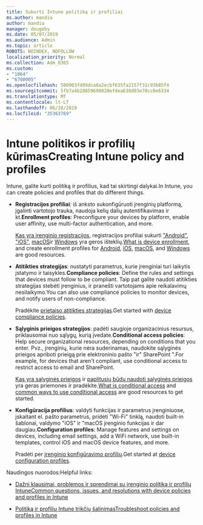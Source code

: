 ```yaml
---
title: Sukurti Intune politiką ir profiliai
ms.author: mandia
author: mandia
manager: dougeby
ms.date: 05/07/2019
ms.audience: Admin
ms.topic: article
ROBOTS: NOINDEX, NOFOLLOW
localization_priority: Normal
ms.collection: Adm_O365
ms.custom:
- "1064"
- "6700005"
ms.openlocfilehash: 580903fd89dca8a2ecbf635fa2157f31c93b85f4
ms.sourcegitcommit: 5fb7a4b28859690020efdea630d03e70cc0e6334
ms.translationtype: MT
ms.contentlocale: lt-LT
ms.lasthandoff: 06/28/2019
ms.locfileid: "35363769"
---
```

# <a name="creating-intune-policy-and-profiles"></a><span data-ttu-id="158f5-102">Intune politikos ir profilių kūrimas</span><span class="sxs-lookup"><span data-stu-id="158f5-102">Creating Intune policy and profiles</span></span>

<span data-ttu-id="158f5-103">Intune, galite kurti politiką ir profilius, kad tai skirtingi dalykai.</span><span class="sxs-lookup"><span data-stu-id="158f5-103">In Intune, you can create policies and profiles that do different things.</span></span>

- <span data-ttu-id="158f5-104">**Registracijos profiliai**: iš anksto sukonfigūruoti įrenginių platformą, įgalinti vartotojo trauka, naudoja kelių dalių autentifikavimas ir kt.</span><span class="sxs-lookup"><span data-stu-id="158f5-104">**Enrollment profiles**: Preconfigure your devices by platform, enable user affinity, use multi-factor authentication, and more.</span></span>

  <span data-ttu-id="158f5-105">[Kas yra įrenginio registracijos](https://docs.microsoft.com/intune/device-enrollment), registracijos profiliai sukurti ["Android"](https://docs.microsoft.com/intune/android-enroll), ["iOS"](https://docs.microsoft.com/intune/ios-enroll), [macOS](https://docs.microsoft.com/intune/macos-enroll)ir [Windows](https://docs.microsoft.com/intune/windows-enrollment-methods) yra geros išteklių.</span><span class="sxs-lookup"><span data-stu-id="158f5-105">[What is device enrollment](https://docs.microsoft.com/intune/device-enrollment), and create enrollment profiles for [Android](https://docs.microsoft.com/intune/android-enroll), [iOS](https://docs.microsoft.com/intune/ios-enroll), [macOS](https://docs.microsoft.com/intune/macos-enroll), and [Windows](https://docs.microsoft.com/intune/windows-enrollment-methods) are good resources.</span></span>

- <span data-ttu-id="158f5-106">**Atitikties strategijas**: nustatyti parametrus, kurie įrenginiai turi laikytis įstatymo ir taisykles.</span><span class="sxs-lookup"><span data-stu-id="158f5-106">**Compliance policies**: Define the rules and settings that devices must follow to be compliant.</span></span> <span data-ttu-id="158f5-107">Taip pat galite naudoti atitikties strategijas stebėti įrenginius, ir pranešti vartotojams apie reikalavimų nesilaikymo.</span><span class="sxs-lookup"><span data-stu-id="158f5-107">You can also use compliance policies to monitor devices, and notify users of non-compliance.</span></span>

  <span data-ttu-id="158f5-108">Pradėkite [prietaiso atitikties strategijas](https://docs.microsoft.com/intune/device-compliance-get-started).</span><span class="sxs-lookup"><span data-stu-id="158f5-108">Get started with [device compliance policies](https://docs.microsoft.com/intune/device-compliance-get-started).</span></span>
- <span data-ttu-id="158f5-109">**Sąlyginis prieigos strategijos**: padėti saugioje organizacinius resursus, priklausomai nuo sąlygų, kurią įvedate.</span><span class="sxs-lookup"><span data-stu-id="158f5-109">**Conditional access policies**: Help secure organizational resources, depending on conditions that you enter.</span></span> <span data-ttu-id="158f5-110">Pvz., įrenginių, kurie nėra suderinamas, naudokite sąlyginės prieigos apriboti prieigą prie elektroninio pašto "ir" SharePoint ".</span><span class="sxs-lookup"><span data-stu-id="158f5-110">For example, for devices that aren't compliant, use conditional access to restrict access to email and SharePoint.</span></span>

  <span data-ttu-id="158f5-111">[Kas yra sąlyginės prieigos](https://docs.microsoft.com/intune/conditional-access) ir [paplitusių būdų naudoti sąlyginės prieigos](https://docs.microsoft.com/intune/conditional-access-intune-common-ways-use) yra geras priemones ir pradėkite.</span><span class="sxs-lookup"><span data-stu-id="158f5-111">[What is conditional access](https://docs.microsoft.com/intune/conditional-access) and [common ways to use conditional access](https://docs.microsoft.com/intune/conditional-access-intune-common-ways-use) are good resources to get started.</span></span>

- <span data-ttu-id="158f5-112">**Konfigūracija profilius**: valdyti funkcijas ir parametrus įrenginiuose, įskaitant el. pašto parametrus, pridėti "Wi-Fi" tinklą, naudoti built-in šablonai, valdymo "iOS" ir "macOS įrenginio funkcijas ir dar daugiau.</span><span class="sxs-lookup"><span data-stu-id="158f5-112">**Configuration profiles**: Manage features and settings on devices, including email settings, add a WiFi network, use built-in templates, control iOS and macOS device features, and more.</span></span>

  <span data-ttu-id="158f5-113">Pradėti per [įrenginio konfigūravimo profilių](https://docs.microsoft.com/intune/device-profiles).</span><span class="sxs-lookup"><span data-stu-id="158f5-113">Get started at [device configuration profiles](https://docs.microsoft.com/intune/device-profiles).</span></span>

<span data-ttu-id="158f5-114">Naudingos nuorodos:</span><span class="sxs-lookup"><span data-stu-id="158f5-114">Helpful links:</span></span>

- [<span data-ttu-id="158f5-115">Dažni klausimai, problemos ir sprendimai su įrenginio politiką ir profilių Intune</span><span class="sxs-lookup"><span data-stu-id="158f5-115">Common questions, issues, and resolutions with device policies and profiles in Intune</span></span>](https://docs.microsoft.com/intune/device-profile-troubleshoot)

- [<span data-ttu-id="158f5-116">Politiką ir profilių Intune trikčių šalinimas</span><span class="sxs-lookup"><span data-stu-id="158f5-116">Troubleshoot policies and profiles in Intune</span></span>](https://docs.microsoft.com/intune/troubleshoot-policies-in-microsoft-intune)
